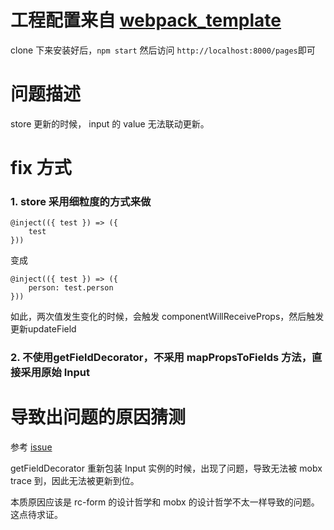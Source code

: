 # 工程配置来自 [webpack_template](https://github.com/devtemplate/webpack_template)

clone 下来安装好后，`npm start` 然后访问 `http://localhost:8000/pages`即可

# 问题描述

store 更新的时候， input 的 value 无法联动更新。

# fix 方式
### 1. store 采用细粒度的方式来做
```
@inject(({ test }) => ({ 
    test
}))
```
变成
```
@inject(({ test }) => ({ 
    person: test.person
}))
```
如此，两次值发生变化的时候，会触发 componentWillReceiveProps，然后触发更新updateField

### 2. 不使用getFieldDecorator，不采用 mapPropsToFields 方法，直接采用原始 Input

# 导致出问题的原因猜测
参考 [issue](https://github.com/mobxjs/mobx-react/issues/281)

getFieldDecorator 重新包装 Input 实例的时候，出现了问题，导致无法被 mobx trace 到，因此无法被更新到位。

本质原因应该是 rc-form 的设计哲学和 mobx 的设计哲学不太一样导致的问题。这点待求证。




